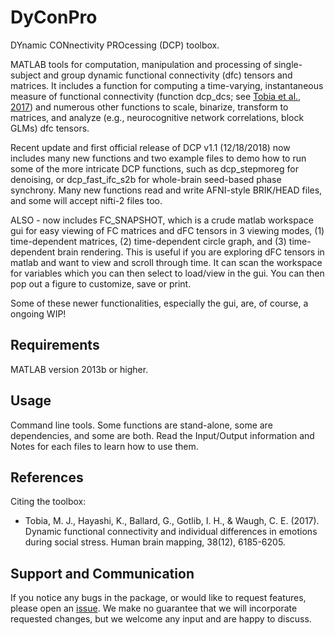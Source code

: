 # DyConPro
DYnamic CONnectivity PROcessing (DCP) toolbox.  

MATLAB tools for computation, manipulation and processing of single-subject and group dynamic functional connectivity (dfc) tensors and matrices.  It includes a function for computing a time-varying, instantaneous measure of functional connectivity (function dcp_dcs; see [Tobia et al., 2017](http://onlinelibrary.wiley.com/doi/10.1002/hbm.23821/full)) and numerous other functions to scale, binarize, transform to matrices, and analyze (e.g., neurocognitive network correlations, block GLMs) dfc tensors.

Recent update and first official release of DCP v1.1 (12/18/2018) now includes many new functions and two example files to demo how to run some of the more intricate DCP functions, such as dcp_stepmoreg for denoising, or dcp_fast_ifc_s2b for whole-brain seed-based phase synchrony. Many new functions read and write AFNI-style BRIK/HEAD files, and some will accept nifti-2 files too.

ALSO - now includes FC_SNAPSHOT, which is a crude matlab workspace gui for easy viewing of FC matrices and dFC tensors in 3 viewing modes, (1) time-dependent matrices, (2) time-dependent circle graph, and (3) time-dependent brain rendering. This is useful if you are exploring dFC tensors in matlab and want to view and scroll through time. It can scan the workspace for variables which you can then select to load/view in the gui. You can then pop out a figure to customize, save or print.

Some of these newer functionalities, especially the gui, are, of course, a ongoing WIP!

## Requirements
MATLAB version 2013b or higher.

## Usage
Command line tools. Some functions are stand-alone, some are dependencies, and some are both. Read the Input/Output information and Notes for each files to learn how to use them. 

## References
Citing the toolbox:
- Tobia, M. J., Hayashi, K., Ballard, G., Gotlib, I. H., & Waugh, C. E. (2017). Dynamic functional connectivity and individual differences in emotions during social stress. Human brain mapping, 38(12), 6185-6205.

## Support and Communication
If you notice any bugs in the package, or would like to request features, please open an [issue](https://github.com/NBCLab/DyConPro/issues). We make no guarantee that we will incorporate requested changes, but we welcome any input and are happy to discuss.
